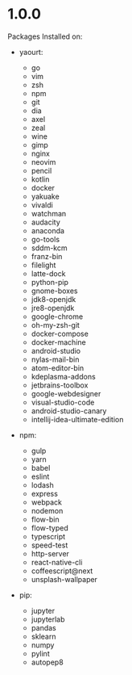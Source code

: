 
# 1.0.0

Packages Installed on:

- yaourt:
    - go
    - vim
    - zsh
    - npm
    - git
    - dia
    - axel
    - zeal
    - wine
    - gimp
    - nginx
    - neovim
    - pencil
    - kotlin
    - docker
    - yakuake
    - vivaldi
    - watchman
    - audacity
    - anaconda
    - go-tools
    - sddm-kcm
    - franz-bin
    - filelight
    - latte-dock
    - python-pip
    - gnome-boxes
    - jdk8-openjdk
    - jre8-openjdk
    - google-chrome
    - oh-my-zsh-git
    - docker-compose
    - docker-machine
    - android-studio
    - nylas-mail-bin
    - atom-editor-bin
    - kdeplasma-addons
    - jetbrains-toolbox
    - google-webdesigner
    - visual-studio-code
    - android-studio-canary
    - intellij-idea-ultimate-edition

- npm:
    - gulp
    - yarn
    - babel
    - eslint
    - lodash
    - express
    - webpack
    - nodemon
    - flow-bin
    - flow-typed
    - typescript
    - speed-test
    - http-server
    - react-native-cli
    - coffeescript@next
    - unsplash-wallpaper

- pip:
    - jupyter
    - jupyterlab
    - pandas
    - sklearn
    - numpy
    - pylint
    - autopep8
